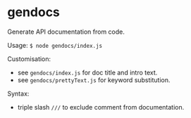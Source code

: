 # gendocs

Generate API documentation from code.

Usage: `$ node gendocs/index.js`

Customisation:
- see `gendocs/index.js` for doc title and intro text.
- see `gendocs/prettyText.js` for keyword substitution.

Syntax:
- triple slash `///` to exclude comment from documentation.
